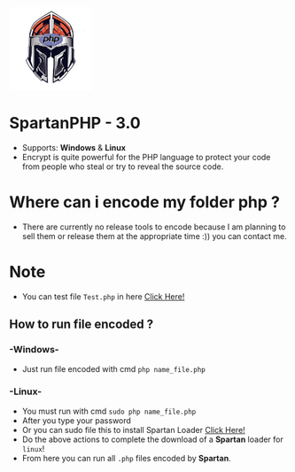 <img src="https://github.com/VennDev/SpartanPHP/blob/main/icon.png" alt="SpartanPHP" height="150" width="150" />

# SpartanPHP - 3.0
- Supports: **Windows** & **Linux**
- Encrypt is quite powerful for the PHP language to protect your code from people who steal or try to reveal the source code.

# Where can i encode my folder php ?
- There are currently no release tools to encode because I am planning to sell them or release them at the appropriate time :)) you can contact me.

# Note
- You can test file  `Test.php` in here [Click Here!](https://github.com/VennDev/SpartanPHP/tree/main/installer)
## How to run file encoded ? ##
### -Windows- ###
- Just run file encoded with cmd `php name_file.php`
### -Linux- ###
- You must run with cmd `sudo php name_file.php`
- After you type your password
- Or you can sudo file this to install Spartan Loader [Click Here!](https://github.com/VennDev/SpartanPHP/tree/main/installer)
- Do the above actions to complete the download of a **Spartan** loader for `linux`!
- From here you can run all `.php` files encoded by **Spartan**.
